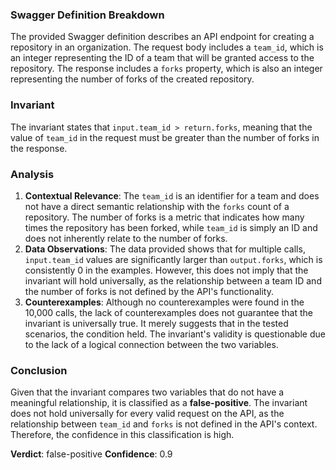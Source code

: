 ### Swagger Definition Breakdown
The provided Swagger definition describes an API endpoint for creating a repository in an organization. The request body includes a `team_id`, which is an integer representing the ID of a team that will be granted access to the repository. The response includes a `forks` property, which is also an integer representing the number of forks of the created repository.

### Invariant
The invariant states that `input.team_id > return.forks`, meaning that the value of `team_id` in the request must be greater than the number of forks in the response.

### Analysis
1. **Contextual Relevance**: The `team_id` is an identifier for a team and does not have a direct semantic relationship with the `forks` count of a repository. The number of forks is a metric that indicates how many times the repository has been forked, while `team_id` is simply an ID and does not inherently relate to the number of forks.
2. **Data Observations**: The data provided shows that for multiple calls, `input.team_id` values are significantly larger than `output.forks`, which is consistently 0 in the examples. However, this does not imply that the invariant will hold universally, as the relationship between a team ID and the number of forks is not defined by the API's functionality.
3. **Counterexamples**: Although no counterexamples were found in the 10,000 calls, the lack of counterexamples does not guarantee that the invariant is universally true. It merely suggests that in the tested scenarios, the condition held. The invariant's validity is questionable due to the lack of a logical connection between the two variables.

### Conclusion
Given that the invariant compares two variables that do not have a meaningful relationship, it is classified as a **false-positive**. The invariant does not hold universally for every valid request on the API, as the relationship between `team_id` and `forks` is not defined in the API's context. Therefore, the confidence in this classification is high.

**Verdict**: false-positive
**Confidence**: 0.9
